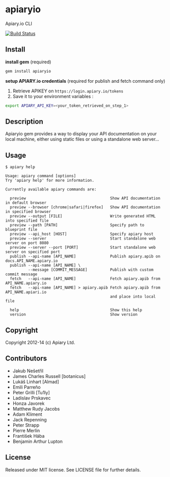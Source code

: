 apiaryio
=============

Apiary.io CLI

[![Build Status](https://travis-ci.org/apiaryio/apiary-client.png?branch=master)](https://travis-ci.org/apiaryio/apiary-client)


## Install

**install gem** (required)
``` bash
gem install apiaryio
```

**setup APIARY.io credentials** (required for publish and fetch command only)

1. Retrieve APIKEY on `https://login.apiary.io/tokens`
2. Save it to your environment variables :

```bash
export APIARY_API_KEY=<your_token_retrieved_on_step_1>
```

## Description

Apiaryio gem provides a way to display your API documentation on your local
machine, either using static files or using a standalone web server...

## Usage

    $ apiary help

    Usage: apiary command [options]
    Try 'apiary help' for more information.

    Currently available apiary commands are:

      preview                                     Show API documentation in default browser
      preview --browser [chrome|safari|firefox]   Show API documentation in specified browser
      preview --output [FILE]                     Write generated HTML into specified file
      preview --path [PATH]                       Specify path to blueprint file
      preview --api_host [HOST]                   Specify apiary host
      preview --server                            Start standalone web server on port 8080
      preview --server --port [PORT]              Start standalone web server on specified port
      publish --api-name [API_NAME]               Publish apiary.apib on docs.API_NAME.apiary.io
      publish --api-name [API_NAME] \
              --message [COMMIT_MESSAGE]          Publish with custom commit message
      fetch   --api-name [API_NAME]               Fetch apiary.apib from API_NAME.apiary.io
      fetch   --api-name [API_NAME] > apiary.apib Fetch apiary.apib from API_NAME.apiari.io 
                                                  and place into local file

      help                                        Show this help
      version                                     Show version

## Copyright

Copyright 2012-14 (c) Apiary Ltd.

## Contributors

- Jakub Nešetřil
- James Charles Russell [botanicus]
- Lukáš Linhart [Almad]
- Emili Parreño
- Peter Grilli [Tu1ly]
- Ladislav Prskavec
- Honza Javorek
- Matthew Rudy Jacobs
- Adam Kliment
- Jack Repenning
- Peter Strapp
- Pierre Merlin
- František Hába
- Benjamin Arthur Lupton

## License

Released under MIT license. See LICENSE file for further details.
